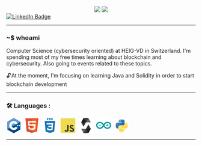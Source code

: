 <div id="header" align="center">
  <img src="https://media.giphy.com/media/DdpmhAQpQZzwHSrQ3f/giphy.gif" width="200" href=""/>
  <img src="https://media.giphy.com/media/tqbayGDpciZuWLfgth/giphy.gif" width="200" href=""/>
</div>
<div id="badges" align="">
  <a href="https://www.linkedin.com/in/stan-stelcher/">
    <img src="https://img.shields.io/badge/LinkedIn-blue?style=for-the-badge&logo=linkedin&logoColor=white" alt="LinkedIn Badge"/>
  </a>
</div>


---

### ~$ whoami
 Computer Science (cybersecurity oriented) at HEIG-VD in Switzerland. I'm spending most of my free times learning about blockchain and cybersecurity. Also going to events related to these topics.

🔓 At the moment, I'm focusing on learning Java and Solidity in order to start blockchain development

---

### :hammer_and_wrench: Languages :

<div>
  <img src="https://github.com/devicons/devicon/blob/master/icons/cplusplus/cplusplus-original.svg" title="CPP" alt="AWS" width="40" height="40"/>&nbsp;
  <img src="https://github.com/devicons/devicon/blob/master/icons/html5/html5-original.svg" title="HTML5" alt="HTML" width="40" height="40"/>&nbsp;
  <img src="https://github.com/devicons/devicon/blob/master/icons/css3/css3-plain-wordmark.svg"  title="CSS3" alt="CSS" width="40" height="40"/>&nbsp;
  <img src="https://github.com/devicons/devicon/blob/master/icons/javascript/javascript-original.svg" title="JavaScript" alt="JavaScript" width="40" height="40"/>&nbsp;
  <img src="https://github.com/devicons/devicon/blob/master/icons/solidity/solidity-original.svg" title="Solidity" alt="Solidity" width="40" height="40"/>&nbsp;
  <img src="https://github.com/devicons/devicon/blob/master/icons/arduino/arduino-original.svg" title="Arduino" alt="Arduino" width="40" height="40"/>&nbsp;
  <img src="https://github.com/devicons/devicon/blob/master/icons/python/python-original.svg" title="Python" alt="Python" width="40" height="40"/>&nbsp;
</div>

---
